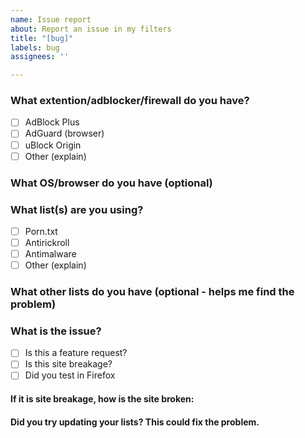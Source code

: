 ```yaml
---
name: Issue report
about: Report an issue in my filters
title: "[bug]"
labels: bug
assignees: ''

---
```


### What extention/adblocker/firewall do you have?
- [ ] AdBlock Plus
- [ ] AdGuard (browser)
- [ ] uBlock Origin 
- [ ] Other (explain)
### What OS/browser do you have (optional)

### What list(s) are you using?
- [ ] Porn.txt
- [ ] Antirickroll
- [ ] Antimalware
- [ ] Other (explain)
### What other lists do you have (optional - helps me find the problem)

### What is the issue?

- [ ] Is this a feature request?
- [ ] Is this site breakage?
- [ ] Did you test in Firefox <!--a lot of issues are caused by Chromium browsers  and are irrelevent to my filters & your adblocker -->
#### If it is site breakage, how is the site broken:

#### Did you try updating your lists? This could fix the problem.
